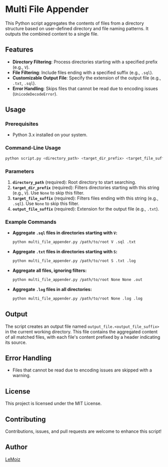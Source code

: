 # Multi File Appender

This Python script aggregates the contents of files from a directory structure based on user-defined directory and file naming patterns. It outputs the combined content to a single file.

## Features
- **Directory Filtering**: Process directories starting with a specified prefix (e.g., `V`).
- **File Filtering**: Include files ending with a specified suffix (e.g., `.sql`).
- **Customizable Output File**: Specify the extension of the output file (e.g., `.txt`, `.sql`).
- **Error Handling**: Skips files that cannot be read due to encoding issues (`UnicodeDecodeError`).

## Usage

### Prerequisites
- Python 3.x installed on your system.

### Command-Line Usage
```bash
python script.py <directory_path> <target_dir_prefix> <target_file_suffix> <output_file_suffix>
```

### Parameters
1. **`directory_path`** (required): Root directory to start searching.
2. **`target_dir_prefix`** (required): Filters directories starting with this string (e.g., `V`). Use `None` to skip this filter.
3. **`target_file_suffix`** (required): Filters files ending with this string (e.g., `.sql`). Use `None` to skip this filter.
4. **`output_file_suffix`** (required): Extension for the output file (e.g., `.txt`).

### Example Commands
- **Aggregate `.sql` files in directories starting with `V`:**
  ```bash
  python multi_file_appender.py /path/to/root V .sql .txt
  ```

- **Aggregate `.txt` files in directories starting with `S`:**
  ```bash
  python multi_file_appender.py /path/to/root S .txt .log
  ```

- **Aggregate all files, ignoring filters:**
  ```bash
  python multi_file_appender.py /path/to/root None None .out
  ```

- **Aggregate `.log` files in all directories:**
  ```bash
  python multi_file_appender.py /path/to/root None .log .log
  ```

## Output
The script creates an output file named `output_file.<output_file_suffix>` in the current working directory. This file contains the aggregated content of all matched files, with each file's content prefixed by a header indicating its source.

## Error Handling
- Files that cannot be read due to encoding issues are skipped with a warning.

## License
This project is licensed under the MIT License.

## Contributing
Contributions, issues, and pull requests are welcome to enhance this script!

## Author
[LeMoiz](https://github.com/LeMoiz)
